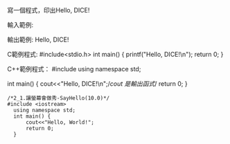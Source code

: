 寫一個程式，印出Hello, DICE!

輸入範例:

輸出範例:
Hello, DICE!

C範例程式:
#include<stdio.h>
int main()
{
    printf("Hello, DICE!\n");
    return 0;
}

C++範例程式：
#include <iostream>
using namespace std;

int main()
{
cout<<"Hello, DICE!\n";/*cout 是輸出函式*/
return 0;
}
  
  ```
  /*2_1.讓螢幕會做秀-SayHello(10.0)*/
#include <iostream>     
    using namespace std; 
    int main() { 
        cout<<"Hello, World!";
        return 0; 
    }
  ```
